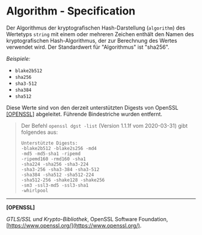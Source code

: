 # Algorithm - Specification

Der Algorithmus der kryptografischen Hash-Darstellung (`algorithm`) des Wertetyps `string` mit einem oder mehreren Zeichen enthält den Namen des kryptografischen Hash-Algorithmus, der zur Berechnung des Wertes verwendet wird.
Der Standardwert für "Algorithmus" ist "sha256".

*Beispiele:*

* `blake2b512`
* `sha256`
* `sha3-512`
* `sha384`
* `sha512`

Diese Werte sind von den derzeit unterstützten Digests von OpenSSL [[OPENSSL]](#openssl) abgeleitet.
Führende Bindestriche wurden entfernt.

> Der Befehl `openssl dgst -list` (Version 1.1.1f vom 2020-03-31) gibt folgendes aus:
>
> ```Text
> Unterstützte Digests:
> -blake2b512 -blake2s256 -md4
> -md5 -md5-sha1 -ripemd
> -ripemd160 -rmd160 -sha1
> -sha224 -sha256 -sha3-224
> -sha3-256 -sha3-384 -sha3-512
> -sha384 -sha512 -sha512-224
> -sha512-256 -shake128 -shake256
> -sm3 -ssl3-md5 -ssl3-sha1
> -whirlpool
> ```

___

<a name="openssl"/>**[OPENSSL]**

*GTLS/SSL und Krypto-Bibliothek*, OpenSSL Software Foundation, [https://www.openssl.org/](https://www.openssl.org/).
